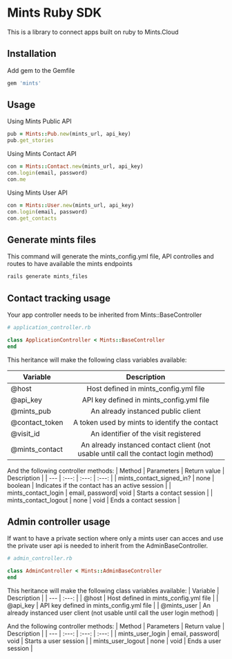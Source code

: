 # Mints Ruby SDK

This is a library to connect apps built on ruby to Mints.Cloud

## Installation

Add gem to the Gemfile
```bash
gem 'mints'
```

## Usage
Using Mints Public API
```ruby
pub = Mints::Pub.new(mints_url, api_key)
pub.get_stories
```

Using Mints Contact API
```ruby
con = Mints::Contact.new(mints_url, api_key)
con.login(email, password)
con.me
```

Using Mints User API
```ruby
con = Mints::User.new(mints_url, api_key)
con.login(email, password)
con.get_contacts
```
## Generate mints files
This command will generate the mints_config.yml file, API controlles and routes to have available the mints endpoints
```bash
rails generate mints_files
```
## Contact tracking usage
Your app controller needs to be inherited from Mints::BaseController
```ruby
# application_controller.rb

class ApplicationController < Mints::BaseController
end
```
This heritance will make the following class variables available:

| Variable        | Description                                                                          |
|   ---           |    :---:                                                                             |
| @host           | Host defined in mints_config.yml file                                                |
| @api_key        | API key defined in mints_config.yml file                                             |
| @mints_pub      | An already instanced public client                                                   |
| @contact_token  | A token used by mints to identify the contact                                        |
| @visit_id       | An identifier of the visit registered                                                |
| @mints_contact  | An already instanced contact client (not usable until call the contact login method) |

And the following controller methods:
| Method                    | Parameters     | Return value | Description                                    |
|   ---                     |   :---:        |   :---:      | :---:                                          |
| mints_contact_signed_in?  | none           | boolean      | Indicates if the contact has an active session |
| mints_contact_login       | email, password| void         | Starts a contact session                       |
| mints_contact_logout      | none           | void         | Ends a contact session                         |

## Admin controller usage
If want to have a private section where only a mints user can acces and use the private user api is needed to inherit from the AdminBaseController.

```ruby
# admin_controller.rb

class AdminController < Mints::AdminBaseController
end
```

This heritance will make the following class variables available:
| Variable        | Description                                                                          |
|   ---           |    :---:                                                                             |
| @host           | Host defined in mints_config.yml file                                                |
| @api_key        | API key defined in mints_config.yml file                                             |
| @mints_user     | An already instanced user client  (not usable until call the user login method)      |

And the following controller methods:
| Method                    | Parameters     | Return value | Description                                 |
|   ---                     |   :---:        |   :---:      | :---:                                       |
| mints_user_login          | email, password| void         | Starts a user session                       |
| mints_user_logout         | none           | void         | Ends a user session                         |